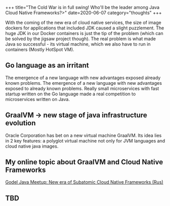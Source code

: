 +++
title="The Cold War is in full swing! Who'll be the leader among Java Cloud Native Frameworks?>"
date=2020-06-07
category="thoughts"
+++

With the coming  of the new era of cloud native services, the size of image dockers for applications that included
JDK caused a slight puzzlement. The huge JDK in our Docker containers is just the tip of the problem (which can be
solved by the jigsaw project though). The real problem is what made Java so successful - its virtual machine, which we
also have to run in containers (Mostly HotSpot VM).

## Go language as an irritant
The emergence of a new language with new advantages exposed already known problems. The emergence of a new language with
 new advantages exposed to already known problems. Really small microservices with fast startup written on the Go
 language made a real competition to microservices written on Java.

 ## GraalVM -> new stage of java infrastructure evolution
 Oracle Corporation has bet on a new virtual machine GraalVM. Its idea lies in 2 key features: a polyglot virtual
 machine not only for JVM languages and cloud native java images.

 ## My online topic about GraalVM and Cloud Native Frameworks
[Godel Java Meetup: New era of Subatomic Cloud Native Frameworks (Rus)](https://web.microsoftstream.com/video/69ff627e-c9a4-4cf3-a80b-69c4d242a4e0)

## TBD

